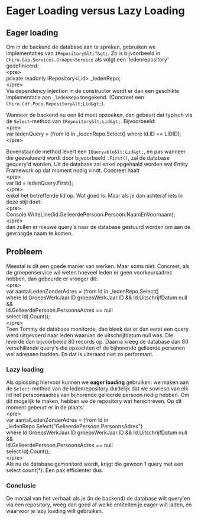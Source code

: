 Eager Loading versus Lazy Loading
=================================

Eager loading
-------------

Om in de backend de database aan te spreken, gebruiken we implementaties
van `IRepository&lt;T&gt;`. Zo is bijvoorbeeld in
`Chiro.Gap.Services.GroepenService` als volgt een 'ledenrepository'
gedefinieerd:\
&lt;pre&gt;\
private readonly IRepository&lt;Lid&gt; \_ledenRepo;\
&lt;/pre&gt;\
Via dependency injection in de constructor wordt er dan een geschikte
implementatie aan `_ledenRepo` toegekend. (Concreet een
`Chiro.Cdf.Poco.Repository&lt;Lid&gt;`).

Wanneer de backend nu een lid moet opzoeken, dan gebeurt dat typisch via
de `Select`-method van `IRepository&lt;Lid&gt;`. Bijvoorbeeld:\
&lt;pre&gt;\
var ledenQuery = (from ld in \_ledenRepo.Select() where ld.ID ==
LIDID);\
&lt;/pre&gt;

Bovenstaande method levert een `IQueryable&lt;Lid&gt;`, en pas wanneer
die geevalueerd wordt door bijvoorbeeld `.First()`, zal de database
gequery'd worden. Uit de database zal enkel opgehaald worden wat Entity
Framework op dat moment nodig vindt. Concreet haalt\
&lt;pre&gt;\
var lid = ledenQuery.First();\
&lt;/pre&gt;\
enkel het betreffende lid op. Wat goed is. Maar als je dan achteraf iets
in deze stijl doet:\
&lt;pre&gt;\
Console.WriteLine(lid.GelieerdePersoon.Persoon.NaamEnVoornaam);\
&lt;/pre&gt;\
dan zullen er nieuwe query's naar de database gestuurd worden om aan de
gevraagde naam te komen.

Probleem
--------

Meestal is dit een goede manier van werken. Maar soms niet. Concreet,
als de groepenservice wil weten hoeveel leden er geen voorkeursadres
hebben, dan gebeurde er vroeger dit:\
&lt;pre&gt;\
var aantalLedenZonderAdres = (from ld in \_ledenRepo.Select()\
where ld.GroepsWerkJaar.ID  groepsWerkJaar.ID
                                                &amp;&amp; ld.UitschrijfDatum 
null &&\
ld.GelieerdePersoon.PersoonsAdres == null\
select ld).Count();\
&lt;/pre&gt;\
Toen Tommy de database monitorde, dan bleek dat er dan eerst een query
werd uitgevoerd naar leden waarvan de uitschrijfdatum null was. Die
leverde dan bijvoorbeeld 80 records op. Daarna kreeg de database dan 80
verschillende query's die opzochten of de bijhorende gelieerde personen
wel adressen hadden. En dat is uiteraard niet zo performant.

### Lazy loading

Als oplossing hiervoor kunnen we **eager loading** gebruiken: we maken
aan de `Select`-method van de ledenrepository duidelijk dat we sowieso
van elk lid het persoonsadres van bijhorende gelieerde persoon nodig
hebben. Om dit mogelijk te maken, hebben we de repository wat
herschreven. Op dit moment gebeurt er in de plaats:\
&lt;pre&gt;\
var aantalLedenZonderAdres = (from ld in
\_ledenRepo.Select("GelieerdePersoon.PersoonsAdres")\
where ld.GroepsWerkJaar.ID  groepsWerkJaar.ID
                                                &amp;&amp; ld.UitschrijfDatum 
null &&\
ld.GelieerdePersoon.PersoonsAdres == null\
select ld).Count();\
&lt;/pre&gt;\
Als nu de database gemonitord wordt, krijgt die gewoon 1 query met een
select count(\*). Een pak efficienter dus.

### Conclusie

De moraal van het verhaal: als je (in de backend) de database wilt
query'en via een repository, weeg dan goed af welke entiteiten je eager
wilt laden, en waarvoor je lazy loading wilt gebruiken.

